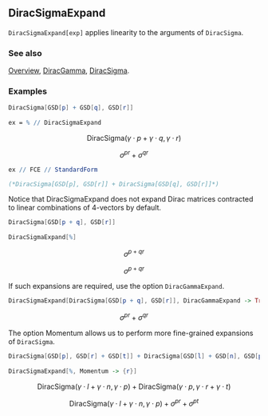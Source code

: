 ## DiracSigmaExpand

`DiracSigmaExpand[exp]` applies linearity to the arguments of `DiracSigma`.

### See also

[Overview](Extra/FeynCalc.md), [DiracGamma](DiracGamma.md), [DiracSigma](DiracSigma.md).

### Examples

```mathematica
DiracSigma[GSD[p] + GSD[q], GSD[r]] 
 
ex = % // DiracSigmaExpand
```

$$\text{DiracSigma}(\gamma \cdot p+\gamma \cdot q,\gamma \cdot r)$$

$$\sigma ^{pr}+\sigma ^{qr}$$

```mathematica
ex // FCE // StandardForm

(*DiracSigma[GSD[p], GSD[r]] + DiracSigma[GSD[q], GSD[r]]*)
```

Notice that DiracSigmaExpand does not expand Dirac matrices contracted to linear combinations of $4$-vectors by default.

```mathematica
DiracSigma[GSD[p + q], GSD[r]] 
 
DiracSigmaExpand[%]
```

$$\sigma ^{p+qr}$$

$$\sigma ^{p+qr}$$

If such expansions are required, use the option `DiracGammaExpand`.

```mathematica
DiracSigmaExpand[DiracSigma[GSD[p + q], GSD[r]], DiracGammaExpand -> True]
```

$$\sigma ^{pr}+\sigma ^{qr}$$

The option Momentum allows us to perform more fine-grained expansions of `DiracSigma`.

```mathematica
DiracSigma[GSD[p], GSD[r] + GSD[t]] + DiracSigma[GSD[l] + GSD[n], GSD[p]] 
 
DiracSigmaExpand[%, Momentum -> {r}]
```

$$\text{DiracSigma}(\gamma \cdot l+\gamma \cdot n,\gamma \cdot p)+\text{DiracSigma}(\gamma \cdot p,\gamma \cdot r+\gamma \cdot t)$$

$$\text{DiracSigma}(\gamma \cdot l+\gamma \cdot n,\gamma \cdot p)+\sigma ^{pr}+\sigma ^{pt}$$